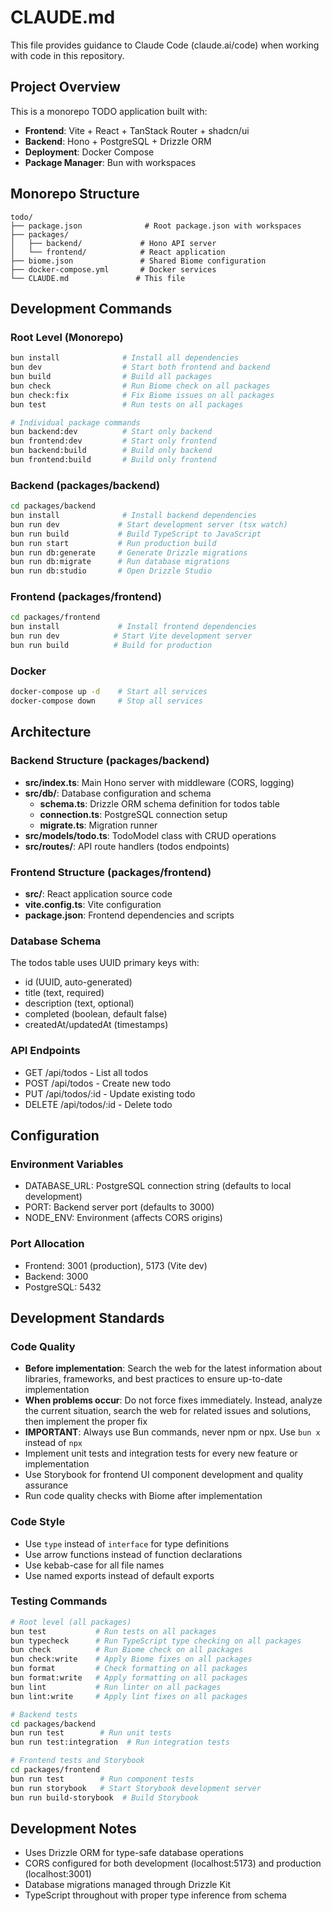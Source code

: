 # CLAUDE.md

This file provides guidance to Claude Code (claude.ai/code) when working with code in this repository.

## Project Overview

This is a monorepo TODO application built with:
- **Frontend**: Vite + React + TanStack Router + shadcn/ui
- **Backend**: Hono + PostgreSQL + Drizzle ORM
- **Deployment**: Docker Compose
- **Package Manager**: Bun with workspaces

## Monorepo Structure

```
todo/
├── package.json              # Root package.json with workspaces
├── packages/
│   ├── backend/             # Hono API server
│   └── frontend/            # React application
├── biome.json               # Shared Biome configuration
├── docker-compose.yml       # Docker services
└── CLAUDE.md               # This file
```

## Development Commands

### Root Level (Monorepo)
```bash
bun install              # Install all dependencies
bun dev                  # Start both frontend and backend
bun build                # Build all packages
bun check                # Run Biome check on all packages
bun check:fix            # Fix Biome issues on all packages
bun test                 # Run tests on all packages

# Individual package commands
bun backend:dev          # Start only backend
bun frontend:dev         # Start only frontend
bun backend:build        # Build only backend
bun frontend:build       # Build only frontend
```

### Backend (packages/backend)
```bash
cd packages/backend
bun install              # Install backend dependencies
bun run dev             # Start development server (tsx watch)
bun run build           # Build TypeScript to JavaScript
bun run start           # Run production build
bun run db:generate     # Generate Drizzle migrations
bun run db:migrate      # Run database migrations
bun run db:studio       # Open Drizzle Studio
```

### Frontend (packages/frontend)
```bash
cd packages/frontend
bun install             # Install frontend dependencies  
bun run dev            # Start Vite development server
bun run build          # Build for production
```

### Docker
```bash
docker-compose up -d    # Start all services
docker-compose down     # Stop all services
```

## Architecture

### Backend Structure (packages/backend)
- **src/index.ts**: Main Hono server with middleware (CORS, logging)
- **src/db/**: Database configuration and schema
  - **schema.ts**: Drizzle ORM schema definition for todos table
  - **connection.ts**: PostgreSQL connection setup
  - **migrate.ts**: Migration runner
- **src/models/todo.ts**: TodoModel class with CRUD operations
- **src/routes/**: API route handlers (todos endpoints)

### Frontend Structure (packages/frontend)
- **src/**: React application source code
- **vite.config.ts**: Vite configuration
- **package.json**: Frontend dependencies and scripts

### Database Schema
The todos table uses UUID primary keys with:
- id (UUID, auto-generated)
- title (text, required)
- description (text, optional)
- completed (boolean, default false)
- createdAt/updatedAt (timestamps)

### API Endpoints
- GET /api/todos - List all todos
- POST /api/todos - Create new todo
- PUT /api/todos/:id - Update existing todo
- DELETE /api/todos/:id - Delete todo

## Configuration

### Environment Variables
- DATABASE_URL: PostgreSQL connection string (defaults to local development)
- PORT: Backend server port (defaults to 3000)
- NODE_ENV: Environment (affects CORS origins)

### Port Allocation
- Frontend: 3001 (production), 5173 (Vite dev)
- Backend: 3000
- PostgreSQL: 5432

## Development Standards

### Code Quality
- **Before implementation**: Search the web for the latest information about libraries, frameworks, and best practices to ensure up-to-date implementation
- **When problems occur**: Do not force fixes immediately. Instead, analyze the current situation, search the web for related issues and solutions, then implement the proper fix
- **IMPORTANT**: Always use Bun commands, never npm or npx. Use `bun x` instead of `npx`
- Implement unit tests and integration tests for every new feature or implementation
- Use Storybook for frontend UI component development and quality assurance
- Run code quality checks with Biome after implementation

### Code Style
- Use `type` instead of `interface` for type definitions
- Use arrow functions instead of function declarations
- Use kebab-case for all file names
- Use named exports instead of default exports

### Testing Commands
```bash
# Root level (all packages)
bun test           # Run tests on all packages
bun typecheck      # Run TypeScript type checking on all packages
bun check          # Run Biome check on all packages
bun check:write    # Apply Biome fixes on all packages
bun format         # Check formatting on all packages
bun format:write   # Apply formatting on all packages
bun lint           # Run linter on all packages
bun lint:write     # Apply lint fixes on all packages

# Backend tests
cd packages/backend
bun run test        # Run unit tests
bun run test:integration  # Run integration tests

# Frontend tests and Storybook
cd packages/frontend
bun run test        # Run component tests
bun run storybook   # Start Storybook development server
bun run build-storybook  # Build Storybook
```

## Development Notes

- Uses Drizzle ORM for type-safe database operations
- CORS configured for both development (localhost:5173) and production (localhost:3001)
- Database migrations managed through Drizzle Kit
- TypeScript throughout with proper type inference from schema